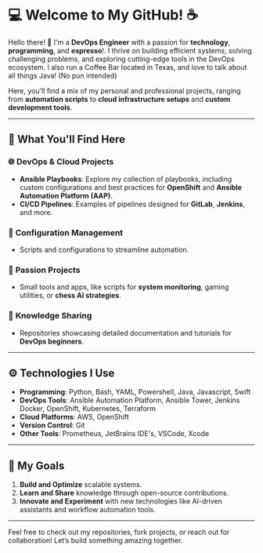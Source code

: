# 💻 Welcome to My GitHub! ☕ 

Hello there! 👋 I'm a **DevOps Engineer** with a passion for **technology**, **programming**, and **espresso**!. I thrive on building efficient systems, solving challenging problems, and exploring cutting-edge tools in the DevOps ecosystem. I also run a Coffee Bar located in Texas, and love to talk about all things Java! (No pun intended)

Here, you'll find a mix of my personal and professional projects, ranging from **automation scripts** to **cloud infrastructure setups** and **custom development tools**.  

---

## 🚀 What You'll Find Here  

### 🌐 **DevOps & Cloud Projects**  
- **Ansible Playbooks**: Explore my collection of playbooks, including custom configurations and best practices for **OpenShift** and **Ansible Automation Platform (AAP)**.  
- **CI/CD Pipelines**: Examples of pipelines designed for **GitLab**, **Jenkins**, and more.  

### 📜 **Configuration Management**  
- Scripts and configurations to streamline automation.  

### 👾 **Passion Projects**  
- Small tools and apps, like scripts for **system monitoring**, gaming utilities, or **chess AI strategies**.  

### 📖 **Knowledge Sharing**  
- Repositories showcasing detailed documentation and tutorials for **DevOps beginners**.  

---

## ⚙️ Technologies I Use  

- **Programming**: Python, Bash, YAML, Powershell, Java, Javascript, Swift
- **DevOps Tools**: Ansible Automation Platform, Ansible Tower, Jenkins Docker, OpenShift, Kubernetes, Terraform  
- **Cloud Platforms**: AWS, OpenShift  
- **Version Control**: Git  
- **Other Tools**: Prometheus, JetBrains IDE's, VSCode, Xcode

---

## 🎯 My Goals  

1. **Build and Optimize** scalable systems.  
2. **Learn and Share** knowledge through open-source contributions.  
3. **Innovate and Experiment** with new technologies like AI-driven assistants and workflow automation tools.  

---
<!--
## 🛠️ Featured Repositories  

| Repository                | Description                                                  | Tags               |
|---------------------------|--------------------------------------------------------------|--------------------|
| [Ansible-AAP-Credentials](#) | Playbooks to set up credentials and types in AAP on OpenShift. | Ansible, OpenShift |
| [Custom Pipelines](#)       | Sample CI/CD pipelines for different use cases.             | CI/CD, DevOps      |
| [Chess-AI](#)               | Predictive chess strategy examples for learners.            | Chess, AI          |

---
-->
<!--## 📬 Get in Touch  

- **LinkedIn**: [My LinkedIn Profile](https://www.linkedin.com/in/matthew-morales/)    ---
-->

Feel free to check out my repositories, fork projects, or reach out for collaboration! Let’s build something amazing together.  
